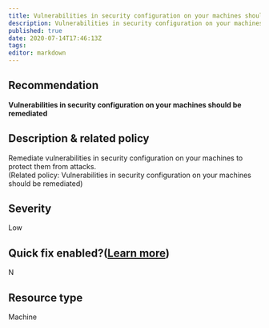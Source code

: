 ```yaml
---
title: Vulnerabilities in security configuration on your machines should be remediated
description: Vulnerabilities in security configuration on your machines should be remediated
published: true
date: 2020-07-14T17:46:13Z
tags:
editor: markdown
---
```


## Recommendation
**Vulnerabilities in security configuration on your machines should be remediated**

## Description & related policy
Remediate vulnerabilities in security configuration on your machines to protect them from attacks.<br>(Related policy: Vulnerabilities in security configuration on your machines should be remediated)

## Severity
Low

## Quick fix enabled?([Learn more](https://docs.microsoft.com/azure/security-center/security-center-remediate-recommendations#recommendations-with-quick-fix-remediation))
N

## Resource type
Machine




